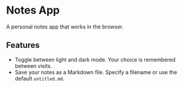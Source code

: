 # Notes App
A personal notes app that works in the browser.

## Features

- Toggle between light and dark mode. Your choice is remembered between visits.
- Save your notes as a Markdown file. Specify a filename or use the default `untitled.md`.
